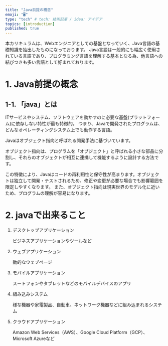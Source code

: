 ```yaml
---
title: "Java前提の概念"
emoji: "🖥"
type: "tech" # tech: 技術記事 / idea: アイデア
topics: [introduction]
published: true
---
```

本カリキュラムは、Webエンジニアとしての基盤となっていく、Java言語の基礎知識を抽出したものになっております。
Java言語は一般的にも幅広く使用されている言語であり、プログラミング言語を理解する基本となる為、他言語への結びつきも多い言語として好まれております。

# 1. Java前提の概念

## 1-1. 「java」とは
ITサービスやシステム、ソフトウェアを動かすのに必要な基盤(プラットフォーム)に依存しない特性が最も特徴的。
つまり、Javaで開発されたプログラムは、どんなオペレーティングシステム上でも動作する言語。

Javaはオブジェクト指向と呼ばれる開発手法に基づいています。

オブジェクト指向は、プログラムを「オブジェクト」と呼ばれる小さな部品に分割し、それらのオブジェクトが相互に連携して機能するように設計する方法です。

この特徴により、Javaはコードの再利用性と保守性が高まります。オブジェクトは独立して開発・テストされるため、修正や変更が必要な場合でも影響範囲を限定しやすくなります。
また、オブジェクト指向は現実世界のモデル化に近いため、プログラムの理解が容易になります。

# 2. javaで出来ること
1. デスクトップアプリケーション

    ビジネスアプリケーションやツールなど

2. ウェブアプリケーション

    動的なウェブページ

3. モバイルアプリケーション

    スートフォンやタブレットなどのモバイルデバイスのアプリ

4. 組み込みシステム

    様な機器や家電製品、自動車、ネットワーク機器などに組み込まれるシステム

5. クラウドアプリケーション

    Amazon Web Services（AWS）、Google Cloud Platform（GCP）、Microsoft Azureなど